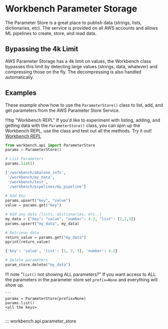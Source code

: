 # Workbench Parameter Storage

The Parameter Store is a great place to publish data (strings, lists, dictionaries, etc). The service is provided on all AWS accounts and allows ML pipelines to create, store, and read data. 

## Bypassing the 4k Limit
AWS Parameter Storage has a 4k limit on values, the Workbench class bypasses this limit by detecting large values (strings, data, whatever) and compressing those on the fly. The decompressing is also handled automatically.

## Examples
These example show how to use the `ParameterStore()` class to list, add, and get parameters from the AWS Parameter Store Service.

!!!tip "Workbench REPL"
    If you'd like to experiment with listing, adding, and getting data with the `ParameterStore()` class, you can spin up the Workbench REPL, use the class and test out all the methods. Try it out! [Workbench REPL](../repl/index.md)

```py title="Using ParameterStore"
from workbench.api import ParameterStore
params = ParameterStore()

# List Parameters
params.list()

['/workbench/abalone_info',
 '/workbench/my_data',
 '/workbench/test',
 '/workbench/pipelines/my_pipeline']
 
# Add Key
params.upsert("key", "value")
value = params.get("key")

# Add any data (lists, dictionaries, etc..)
my_data = {"key": "value", "number": 4.2, "list": [1,2,3]}
params.upsert("my_data", my_data)

# Retrieve data
return_value = params.get("my_data")
pprint(return_value)

{'key': 'value', 'list': [1, 2, 3], 'number': 4.2}

# Delete parameters
param_store.delete("my_data")
```


!!! note "`list()` not showing ALL parameters?"
    If you want access to ALL the parameters in the parameter store set `prefix=None` and everything will show up.

    ```
    params = ParameterStore(prefix=None)
    params.list()
    <all the keys>
    ```

::: workbench.api.parameter_store